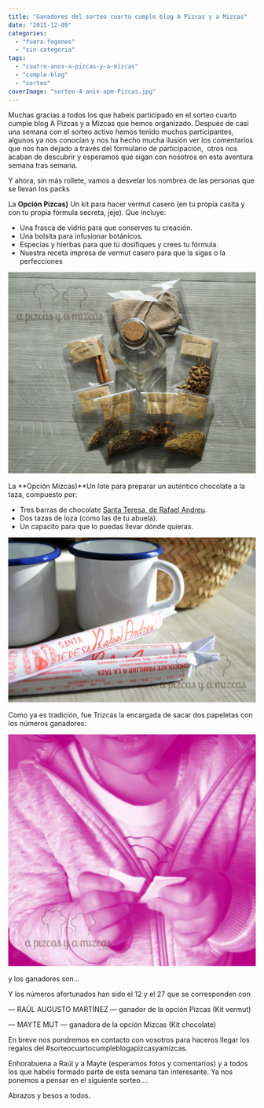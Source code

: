```yaml
---
title: "Ganadores del sorteo cuarto cumple blog A Pizcas y a Mizcas"
date: "2015-12-09"
categories: 
  - "fuera-fogones"
  - "sin-categoria"
tags: 
  - "cuatro-anos-a-pizcas-y-a-mizcas"
  - "cumple-blog"
  - "sorteo"
coverImage: "sorteo-4-aniv-apm-Pizcas.jpg"
---
```


Muchas gracias a todos los que habeís participado en el sorteo cuarto cumple blog A Pizcas y a Mizcas que hemos organizado. Después de casi una semana con el sorteo activo hemos tenido muchos participantes, algunos ya nos conocían y nos ha hecho mucha ilusión ver los comentarios que nos han dejado a través del formulario de participación,  otros nos acaban de descubrir y esperamos que sigan con nosotros en esta aventura semana tras semana.

Y ahora, sin más rollete, vamos a desvelar los nombres de las personas que se llevan los packs

La **Opción Pizcas)** Un kit para hacer vermut casero (en tu propia casita y con tu propia fórmula secreta, jeje). Que incluye:

- Una frasca de vidrio para que conserves tu creación.
- Una bolsita para infusionar botánicos.
- Especias y hierbas para que tú dosifiques y crees tu fórmula.
- Nuestra receta impresa de vermut casero para que la sigas o la perfecciones

![](images/b-vermut-4-Pizcas.jpg)

La **Opción Mizcas)**Un lote para preparar un auténtico chocolate a la taza, compuesto por:

- Tres barras de chocolate [Santa Teresa, de Rafael Andreu](http://www.chocolatesrafaelandreu.com/).
- Dos tazas de loza (como las de tu abuela).
- Un capacito para que lo puedas llevar dónde quieras.

![](images/a-chocolate-2-Pizcas.jpg)

Como ya es tradición, fue Trizcas la encargada de sacar dos papeletas con los números ganadores:

![](images/sorteo-4-aniv-apm-Pizcas.jpg)

y los ganadores son...

Y los números afortunados han sido el 12 y el 27 que se corresponden con

— RAÚL AUGUSTO MARTÍNEZ — ganador de la opción Pizcas (Kit vermut)

— MAYTE MUT — ganadora de la opción Mizcas (Kit chocolate)

En breve nos pondremos en contacto con vosotros para haceros llegar los regalos del #sorteocuartocumpleblogapizcasyamizcas.

Enhorabuena a Raúl y a Mayte (esperamos fotos y comentarios) y a todos los que habéis formado parte de esta semana tan interesante. Ya nos ponemos a pensar en el siguiente sorteo….

Abrazos y besos a todos.
